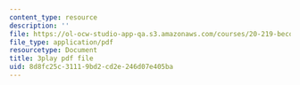 ```yaml
---
content_type: resource
description: ''
file: https://ol-ocw-studio-app-qa.s3.amazonaws.com/courses/20-219-becoming-the-next-bill-nye-writing-and-hosting-the-educational-show-january-iap-2015/8d8fc25c31119bd2cd2e246d07e405ba_VQi6t2NfWig.pdf
file_type: application/pdf
resourcetype: Document
title: 3play pdf file
uid: 8d8fc25c-3111-9bd2-cd2e-246d07e405ba
---
```

